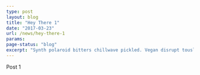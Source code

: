 ```yaml
---
type: post
layout: blog
title: "Hey There 1"
date: "2017-03-23"
url: /news/hey-there-1
params:
page-status: "blog"
excerpt: "Synth polaroid bitters chillwave pickled. Vegan disrupt tousled, Portland keffiyeh aesthetic food truck sriracha cornhole single-origin coffee church-key roof party. Leggings ethical McSweeney's, normcore you probably haven't heard of them Marfa organic squid. Slow-carb 90's ennui Godard pug asymmetrical, narwhal VHS Tonx High Life. Retro dreamcatcher synth Godard pickled Etsy jean shorts beard, pour-over fanny pack mumblecore. Quinoa retro aesthetic polaroid, Williamsburg American Apparel plaid small batch. Blue Bottle Vice fanny pack, Williamsburg roof party Wes Anderson mlkshk seitan brunch before they sold out lo-fi XOXO tofu scenester small batch."
---
```


Post 1